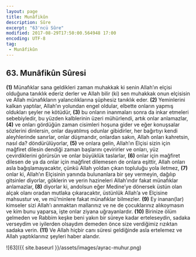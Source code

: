 ```yaml
---
layout: page
title: Munâfikûn
description: Sûre
excerpt: "63'ncü Sûre"
modified: 2017-08-29T17:50:00.564948 17:00
encoding: UTF-8
tag: 
 - Munâfikûn
---
```


## 63. Munâfikûn Sûresi

**(1)** Münafıklar sana geldikleri zaman  muhakkak ki senin Allah’ın elçisi olduğuna tanıklık ederiz derler ve Allah bilir (ki) sen muhakkak onun elçisisin ve Allah münafıkların yalancılıklarına şüphesiz tanıklık eder.
**(2)** Yeminlerini kalkan yaptılar, Allah’ın yolundan engel oldular, elbette onların yapmış oldukları şeyler ne kötüdür, 
**(3)** bu onların inanmaları sonra da inkar etmeleri sebebiyledir, bu yüzden kalblerinin üzeri mühürlendi, artık onlar anlamazlar,
**(4)** ve onları gördüğün zaman cisimleri hoşuna gider ve eğer konuşsalar sözlerini dinlersin, onlar dayatılmış odunlar gibidirler, her bağırtıyı kendi aleyhlerinde sanırlar, onlar düşmandır, onlardan sakın, Allah onları kahretsin, nasıl da? döndürülüyorlar,
**(5)** ve onlara gelin, Allah’ın Elçisi sizin için mağfiret dilesin dendiği zaman başlarını çevirirler ve onları, yüz çevirdiklerini görürsün ve onlar büyüklük taslarlar,
**(6)** onlar için mağfiret dilesen de ya da onlar için mağfiret dilemesen de onlara eşittir, Allah onları asla bağışlamayacaktır, çünkü Allah yoldan çıkan topluluğu yola iletmez,
**(7)** onlar ki, Allah’ın Elçisinin yanında bulunanlara bir şey vermeyin, dağılıp gitsinler diyorlar, göklerin ve yerin hazineleri Allah’ındır fakat münafıklar anlamazlar,
**(8)** diyorlar ki, andolsun eğer Medine’ye dönersek üstün olan alçak olanı oradan mutlaka çıkaracaktır, üstünlük Allah’a ve Elçisine mahsustur ve, ve mü’minlere fakat münafıklar bilmezler.
**(9)** Ey inanan(lar) kimseler sizi Allah’ı anmaktan mallarınız ve ne de çocuklarınız alıkoymasın ve kim bunu yaparsa, işte onlar ziyana uğrayanlardır.
**(10)** Birinize ölüm gelmeden ve Rabbim keşke beni yakın bir süreye kadar erteleseydin, sadaka verseydim ve iyilerden olsaydım demeden önce size verdiğimiz rızıktan sadaka verin.
**(11)** Ve Allah hiçbir canı süresi geldiğinde asla ertelemez ve Allah yaptıklarınız şeyleri haber alandır.

![63]({{ site.baseurl }}/assets/images/ayrac-muhur.png)
